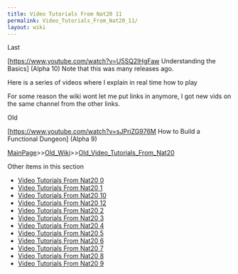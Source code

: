 ```yaml
---
title: Video Tutorials From Nat20 11
permalink: Video_Tutorials_From_Nat20_11/
layout: wiki
---
```

Last


[https://www.youtube.com/watch?v=U5SQ2IHgFaw Understanding the Basics] (Alpha 10) Note that this was many releases ago.

Here is a series of videos where I explain in real time how to play 

For some reason the wiki wont let me put links in anymore, I got new vids on the same channel from the other links.




Old  

[https://www.youtube.com/watch?v=sJPriZG976M How to Build a Functional Dungeon] (Alpha 9)

[MainPage](/keeperrl_wiki/ "wikilink")>>[Old_Wiki](/keeperrl_wiki/Old_Wiki "wikilink")>>[Old_Video_Tutorials_From_Nat20](/keeperrl_wiki/Old_Video_Tutorials_From_Nat20 "wikilink")

Other items in this section
-    [Video Tutorials From Nat20 0](/keeperrl_wiki/Video_Tutorials_From_Nat20_0 "wikilink")
-    [Video Tutorials From Nat20 1](/keeperrl_wiki/Video_Tutorials_From_Nat20_1 "wikilink")
-    [Video Tutorials From Nat20 10](/keeperrl_wiki/Video_Tutorials_From_Nat20_10 "wikilink")
-    [Video Tutorials From Nat20 12](/keeperrl_wiki/Video_Tutorials_From_Nat20_12 "wikilink")
-    [Video Tutorials From Nat20 2](/keeperrl_wiki/Video_Tutorials_From_Nat20_2 "wikilink")
-    [Video Tutorials From Nat20 3](/keeperrl_wiki/Video_Tutorials_From_Nat20_3 "wikilink")
-    [Video Tutorials From Nat20 4](/keeperrl_wiki/Video_Tutorials_From_Nat20_4 "wikilink")
-    [Video Tutorials From Nat20 5](/keeperrl_wiki/Video_Tutorials_From_Nat20_5 "wikilink")
-    [Video Tutorials From Nat20 6](/keeperrl_wiki/Video_Tutorials_From_Nat20_6 "wikilink")
-    [Video Tutorials From Nat20 7](/keeperrl_wiki/Video_Tutorials_From_Nat20_7 "wikilink")
-    [Video Tutorials From Nat20 8](/keeperrl_wiki/Video_Tutorials_From_Nat20_8 "wikilink")
-    [Video Tutorials From Nat20 9](/keeperrl_wiki/Video_Tutorials_From_Nat20_9 "wikilink")
